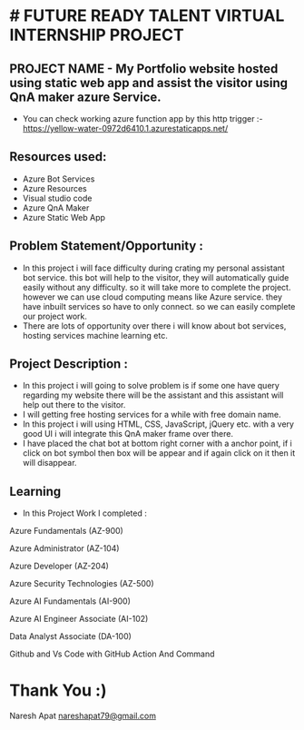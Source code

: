 # # FUTURE READY TALENT VIRTUAL INTERNSHIP PROJECT

## PROJECT NAME - My Portfolio website hosted using static web app and assist the visitor using QnA maker azure Service.

 - You can check working azure function app by this http trigger :- https://yellow-water-0972d6410.1.azurestaticapps.net/

## Resources used:
   - Azure Bot Services
   - Azure Resources
   - Visual studio code
   - Azure QnA Maker
   - Azure Static Web App

## Problem Statement/Opportunity :
- In this project i will face difficulty during crating my personal assistant bot service. this bot will help to the visitor, they will automatically guide easily without any difficulty. so it will take more to complete the project. however we can use cloud computing means like Azure service. they have inbuilt services so have to only connect. so we can easily complete our project work.
- There are lots of opportunity over there i will know about bot services, hosting services machine learning etc.

## Project Description :
- In this project i will going to solve problem is if some one have query regarding my website there will be the assistant and this assistant will help out there to the visitor.
- I will getting free hosting services for a while with free domain name.
- In this project i will using HTML, CSS, JavaScript, jQuery etc. with a very good UI i will integrate this QnA maker frame over there.
- I have placed the chat bot at bottom right corner with a anchor point, if i click on bot symbol then box will be appear and if again click on it then it will disappear. 

## Learning 
- In this Project Work I completed :

Azure Fundamentals (AZ-900) 

Azure Administrator (AZ-104)

Azure Developer (AZ-204)

Azure Security Technologies (AZ-500)

Azure AI Fundamentals (AI-900)

Azure AI Engineer Associate (AI-102) 

Data Analyst Associate (DA-100)

Github and Vs Code with GitHub Action And Command

# Thank You :)

Naresh Apat
nareshapat79@gmail.com




